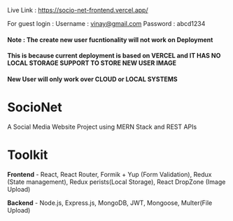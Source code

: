 Live Link : https://socio-net-frontend.vercel.app/


For guest login : 
Username : vinay@gmail.com
Password : abcd1234 

#### Note : The create new user fucntionality will not work on Deployment
#### This is because current deployment is based on VERCEL and IT HAS NO LOCAL STORAGE SUPPORT TO STORE NEW USER IMAGE
#### New User will only work over CLOUD or LOCAL SYSTEMS

# SocioNet
 A Social Media Website Project using MERN Stack and REST APIs

 # Toolkit
 **Frontend** - React, React Router, Formik + Yup (Form Validation), Redux (State management), Redux perists(Local Storage), React DropZone (Image Upload)

 **Backend** - Node.js, Express.js, MongoDB, JWT, Mongoose, Multer(File Upload)
